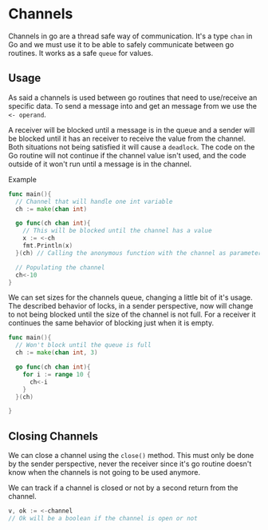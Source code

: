 # Channels

Channels in go are a thread safe way of communication. It's a type `chan` in Go and we must use it to be able to safely communicate between go routines. It works as a safe `queue` for values.

## Usage

As said a channels is used between go routines that need to use/receive an specific data.
To send a message into and get an message from we use the `<- operand`.

A receiver will be blocked until a message is in the queue and a sender will be blocked until it has an receiver to receive the value from the channel. Both situations not being satisfied it will cause a `deadlock`. The code on the Go routine will not continue if the channel value isn't used, and the code outside of it won't run until a message is in the channel.

Example

```Go
func main(){
  // Channel that will handle one int variable
  ch := make(chan int)

  go func(ch chan int){
    // This will be blocked until the channel has a value
    x := <-ch
    fmt.Println(x)
  }(ch) // Calling the anonymous function with the channel as parameter

  // Populating the channel
  ch<-10
}
```

We can set sizes for the channels queue, changing a little bit of it's usage. The described behavior of locks, in a sender perspective, now will change to not being blocked until the size of the channel is not full. For a receiver it continues the same behavior of blocking just when it is empty.

```Go
func main(){
  // Won't block until the queue is full
  ch := make(chan int, 3)

  go func(ch chan int){
    for i := range 10 {
      ch<-i
    }
  }(ch)

}
```

## Closing Channels

We can close a channel using the `close()` method. This must only be done by the sender perspective, never the receiver since it's go routine doesn't know when the channels is not going to be used anymore.

We can track if a channel is closed or not by a second return from the channel.

```Go
v, ok := <-channel
// Ok will be a boolean if the channel is open or not
```
